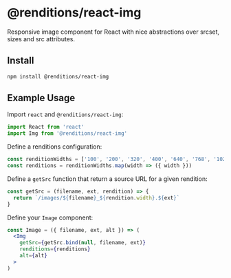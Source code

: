 # @renditions/react-img

Responsive image component for React with nice abstractions over srcset, sizes and src attributes.

## Install

```sh
npm install @renditions/react-img
```

## Example Usage

Import `react` and `@renditions/react-img`:

```jsx
import React from 'react'
import Img from '@renditions/react-img'
```

Define a renditions configuration:

```jsx
const renditionWidths = ['100', '200', '320', '400', '640', '768', '1024', '1280', '1920']
const renditions = renditionWidths.map(width => ({ width }))
```

Define a `getSrc` function that return a source URL for a given rendition:

```jsx
const getSrc = (filename, ext, rendition) => {
  return `/images/${filename}_${rendition.width}.${ext}`
}
```

Define your `Image` component:

```jsx
const Image = ({ filename, ext, alt }) => (
  <Img
    getSrc={getSrc.bind(null, filename, ext)}
    renditions={renditions}
    alt={alt}
  >
)
```
